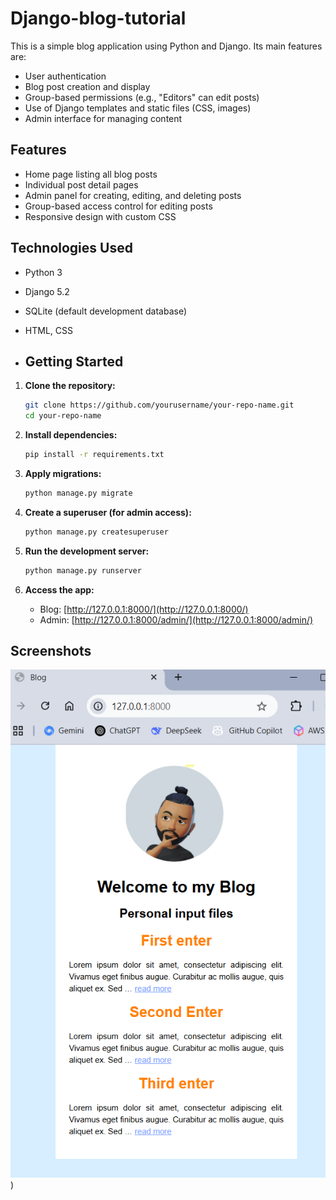 # Django-blog-tutorial

This is a simple blog application using Python and Django. Its main features are:

- User authentication
- Blog post creation and display
- Group-based permissions (e.g., "Editors" can edit posts)
- Use of Django templates and static files (CSS, images)
- Admin interface for managing content

## Features

- Home page listing all blog posts
- Individual post detail pages
- Admin panel for creating, editing, and deleting posts
- Group-based access control for editing posts
- Responsive design with custom CSS

## Technologies Used

- Python 3
- Django 5.2
- SQLite (default development database)
- HTML, CSS

- ## Getting Started

1. **Clone the repository:**
   ```sh
   git clone https://github.com/yourusername/your-repo-name.git
   cd your-repo-name
   ```

2. **Install dependencies:**
   ```sh
   pip install -r requirements.txt
   ```

3. **Apply migrations:**
   ```sh
   python manage.py migrate
   ```

4. **Create a superuser (for admin access):**
   ```sh
   python manage.py createsuperuser
   ```

5. **Run the development server:**
   ```sh
   python manage.py runserver
   ```
6. **Access the app:**
   - Blog: [http://127.0.0.1:8000/](http://127.0.0.1:8000/)
   - Admin: [http://127.0.0.1:8000/admin/](http://127.0.0.1:8000/admin/)
  
## Screenshots

![Blog Home Page](https://github.com/CodeHarold/Django-blog-tutorial/blob/main/tutorial/screenshots/homePage.png))
